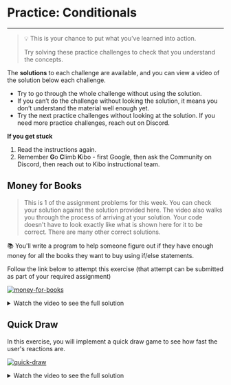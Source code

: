 # Practice: Conditionals

---

> 💡 This is your chance to put what you’ve learned into action.
>
> Try solving these practice challenges to check that you understand the concepts.

The **solutions** to each challenge are available, and you can view a video of the solution below each challenge.

* Try to go through the whole challenge without using the solution.
* If you can’t do the challenge without looking the solution, it means you don’t understand the material well enough yet.
* Try the next practice challenges without looking at the solution. If you need more practice challenges, reach out on Discord.

<aside>

**If you get stuck**

1. Read the instructions again.
2. Remember **G**o **C**limb **K**ibo - first Google, then ask the Community on Discord, then reach out to Kibo instructional team.

</aside>


## Money for Books

> This is 1 of the assignment problems for this week. You can check your solution 
> against the solution provided here. The video also walks you through the process of
> arriving at your solution. Your code doesn't have to look exactly like what is shown
> here for it to be correct. There are many other correct solutions.

 📚 You'll write a program to help someone figure out if they have enough money for all the books they want to buy using if/else statements.

Follow the link below to attempt this exercise (that attempt can be submitted as part of your required assignment)

[![money-for-books](https://img.shields.io/static/v1?label=Open&message=Money%20for%20Books&color=blue)](https://github.com/kiboschool/programming1-money-for-books)

<details><summary>Watch the video to see the full solution</summary>

<iframe width="560" height="315" src="https://www.youtube-nocookie.com/embed/P5XvolfsQtY" title="YouTube video player" frameborder="0" allow="accelerometer; autoplay; clipboard-write; encrypted-media; gyroscope; picture-in-picture" allowfullscreen></iframe>

![A cool snake with blue tinted sunglasses is coiled around some books at the library](/images/cool_library_snake.png)

</details>

## Quick Draw

In this exercise, you will implement a quick draw game to see how fast the
user's reactions are.

[![quick-draw](https://img.shields.io/static/v1?label=Open&message=Quick%20Draw&color=blue)](https://github.com/kiboschool/programming1-quick-draw)

<details><summary>Watch the video to see the full solution</summary>

<iframe width="560" height="315" src="https://youtube.com/embed/Sl4tKrX-P-M" title="YouTube video player" frameborder="0" allow="accelerometer; autoplay; clipboard-write; encrypted-media; gyroscope; picture-in-picture" allowfullscreen></iframe>

![Snake cowboy smokes in a deserted street in a frontier town](/images/snake_cowboy.png)

</details>
